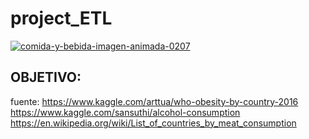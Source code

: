 # project_ETL

<a href="https://www.gifsanimados.org/cat-comidas-y-bebidas-298.htm"><img src="https://www.gifsanimados.org/data/media/298/comida-y-bebida-imagen-animada-0207.gif" border="0" alt="comida-y-bebida-imagen-animada-0207" /></a>

## OBJETIVO:



fuente:
https://www.kaggle.com/arttua/who-obesity-by-country-2016
https://www.kaggle.com/sansuthi/alcohol-consumption
https://en.wikipedia.org/wiki/List_of_countries_by_meat_consumption